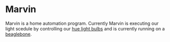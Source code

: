 Marvin
======

Marvin is a home automation program. Currently Marvin is executing our light scedule by controlling our [hue light bulbs](http://www.meethue.com/) and is currently running on a [beaglebone](http://beagleboard.org/bone).
